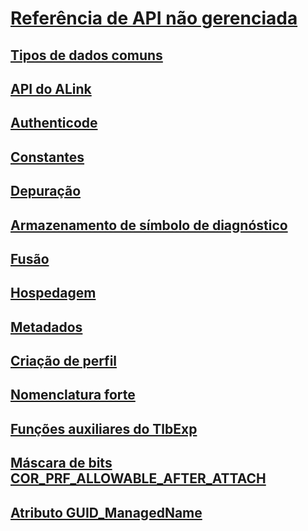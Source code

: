 # [Referência de API não gerenciada](index.md)
## [Tipos de dados comuns](common-data-types-unmanaged-api-reference.md)
## [API do ALink](alink/)
## [Authenticode](authenticode/)
## [Constantes](constants-unmanaged-api-reference.md)
## [Depuração](debugging/)
## [Armazenamento de símbolo de diagnóstico](diagnostics/)
## [Fusão](fusion/)
## [Hospedagem](hosting/)
## [Metadados](metadata/)
## [Criação de perfil](profiling/)
## [Nomenclatura forte](strong-naming/)
## [Funções auxiliares do TlbExp](tlbexp/)
## [Máscara de bits COR_PRF_ALLOWABLE_AFTER_ATTACH](cor-prf-allowable-after-attach-bitmask.md)
## [Atributo GUID_ManagedName](guid-managedname-attribute.md)

